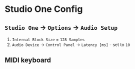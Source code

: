 # Studio One Config

## `Studio One` -> `Options` -> `Audio Setup`

1. `Internal Block Size` = `128 Samples`
2. `Audio Device` -> `Control Panel` -> `Latency [ms]` - set to `10`

## MIDI keyboard
